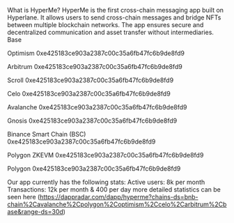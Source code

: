 What is HyperMe? HyperMe is the first cross-chain messaging app built on Hyperlane. It allows users to send cross-chain messages and bridge NFTs between multiple blockchain networks. The app ensures secure and decentralized communication and asset transfer without intermediaries.
Base

Optimism 0xe425183ce903a2387c00c35a6fb47fc6b9de8fd9

Arbitrum 0xe425183ce903a2387c00c35a6fb47fc6b9de8fd9

Scroll 0xe425183ce903a2387c00c35a6fb47fc6b9de8fd9

Celo 0xe425183ce903a2387c00c35a6fb47fc6b9de8fd9

Avalanche 0xe425183ce903a2387c00c35a6fb47fc6b9de8fd9

Gnosis 0xe425183ce903a2387c00c35a6fb47fc6b9de8fd9


Binance Smart Chain (BSC) 0xe425183ce903a2387c00c35a6fb47fc6b9de8fd9

Polygon ZKEVM 0xe425183ce903a2387c00c35a6fb47fc6b9de8fd9

Polygon 0xe425183ce903a2387c00c35a6fb47fc6b9de8fd9

Our app currently has the following stats:
Active users: 8k per month
Transactions: 12k per month & 400 per day 
more detailed statistics can be seen here (https://dappradar.com/dapp/hyperme?chains-ds=bnb-chain%2Cavalanche%2Cpolygon%2Coptimism%2Ccelo%2Carbitrum%2Cbase&range-ds=30d)
